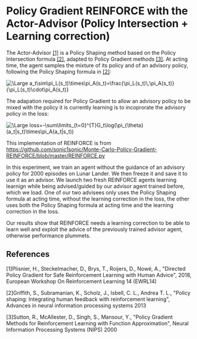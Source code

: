 # Policy Gradient REINFORCE with the Actor-Advisor (Policy Intersection + Learning correction)

The Actor-Advisor [[1]](#1) is a Policy Shaping method based on the Policy Intersection formula [[2]](#2), adapted to Policy Gradient methods [[3]](#3). At acting time, the agent samples the mixture of its policy and of an advisory policy, following the Policy Shaping formula in [[2]](#2):

<img src="https://latex.codecogs.com/svg.latex?\Large&space;a_t\sim\pi_L(s_t)\times\pi_A(s_t)=\frac{\pi_L(s_t)\,\pi_A(s_t)}{\pi_L(s_t)\cdot\pi_A(s_t)}" title="\Large a_t\sim\pi_L(s_t)\times\pi_A(s_t)=\frac{\pi_L(s_t)\,\pi_A(s_t)}{\pi_L(s_t)\cdot\pi_A(s_t)}" />

The adapation required for Policy Gradient to allow an advisory policy to be mixed with the policy it is currently learning is to incoprorate the advisory policy in the loss:

<img src="https://latex.codecogs.com/svg.latex?\Large&space;loss=-\sum\limits_{t=0}^{T}G_t\log(\pi_{\theta}(a_t|s_t)\times\pi_A(a_t|s_t))" title="\Large loss=-\sum\limits_{t=0}^{T}G_t\log(\pi_{\theta}(a_t|s_t)\times\pi_A(a_t|s_t))" />

This implementation of REINFORCE is from https://github.com/sonic1sonic/Monte-Carlo-Policy-Gradient-REINFORCE/blob/master/REINFORCE.py

In this experiment, we train an agent without the guidance of an advisory policy for 2000 episodes on Lunar Lander. We then freeze it and save it to use it as an advisor. We launch two fresh REINFORCE agents learning learnign while being advised/guided by our advisor agent trained before, which we load. One of our two advisees only uses the Policy Shaping formula at acting time, without the learning correction in the loss, the other uses both the Policy Shaping formula at acting time and the learning correction in the loss.

Our results show that REINFORCE needs a learning correction to be able to learn well and exploit the advice of the previously trained advisor agent, otherwise performance plummets.

## References
<a id="1">[1]Plisnier, H., Steckelmacher, D., Brys, T., Roijers, D., Nowé, A., "Directed Policy Gradient for Safe Reinforcement Learning with Human Advice", 2018, European Workshop On Reinforcement Learning 14 (EWRL14)</a>

<a id="2">[2]Griffith, S., Subramanian, K., Scholz, J., Isbell, C. L., Andrea T. L., "Policy shaping: Integrating human feedback with reinforcement learning", Advances in neural information processing systems 2013</a>

<a id="3">[3]Sutton, R., McAllester, D., Singh, S., Mansour, Y., "Policy Gradient Methods for Reinforcement Learning with Function Approximation", Neural Information Processing Systems (NIPS) 2000
</a>

